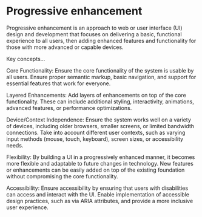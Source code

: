 # Progressive enhancement

Progressive enhancement is an approach to web or user interface (UI) design and development that focuses on delivering a basic, functional experience to all users, then adding enhanced features and functionality for those with more advanced or capable devices.

Key concepts…

Core Functionality: Ensure the core functionality of the system is usable by all users. Ensure proper semantic markup, basic navigation, and support for essential features that work for everyone.

Layered Enhancements: Add layers of enhancements on top of the core functionality. These can include additional styling, interactivity, animations, advanced features, or performance optimizations. 

Device/Context Independence: Ensure the system works well on a variety of devices, including older browsers, smaller screens, or limited bandwidth connections. Take into account different user contexts, such as varying input methods (mouse, touch, keyboard), screen sizes, or accessibility needs.

Flexibility: By building a UI in a progressively enhanced manner, it becomes more flexible and adaptable to future changes in technology. New features or enhancements can be easily added on top of the existing foundation without compromising the core functionality.

Accessibility: Ensure accessibility by ensuring that users with disabilities can access and interact with the UI. Enable implementation of accessible design practices, such as via ARIA attributes, and provide a more inclusive user experience.

